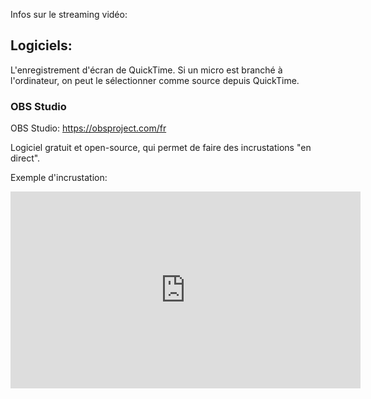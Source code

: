 Infos sur le streaming vidéo:

## Logiciels:

L'enregistrement d'écran de QuickTime. Si un micro est branché à l'ordinateur, on peut le sélectionner comme source depuis QuickTime.

### OBS Studio

OBS Studio: https://obsproject.com/fr

Logiciel gratuit et open-source, qui permet de faire des incrustations "en direct".

Exemple d'incrustation:

<iframe width="560" height="315" src="https://www.youtube-nocookie.com/embed/z7yHMG4rBik" title="YouTube video player" frameborder="0" allow="accelerometer; autoplay; clipboard-write; encrypted-media; gyroscope; picture-in-picture" allowfullscreen></iframe>
